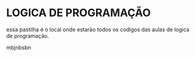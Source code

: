  # LOGICA DE PROGRAMAÇÃO
 essa pastilha é o local onde estarão todos os codigos das aulas de logica de programação.

 mbjnbsbn